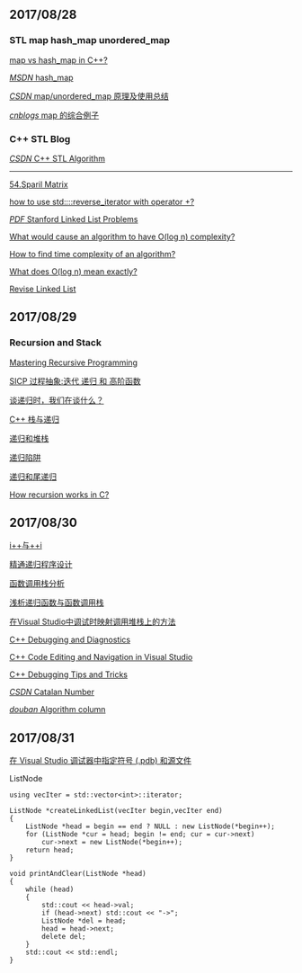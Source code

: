 ## 2017/08/28
### STL map hash_map unordered_map

[map vs hash_map in C++?](https://stackoverflow.com/questions/2189189/map-vs-hash-map-in-c)

[*MSDN* hash_map](https://msdn.microsoft.com/en-us/library/6x7w9f6z.aspx)

[*CSDN* map/unordered_map 原理及使用总结](http://blog.csdn.net/blues1021/article/details/45054159)

[*cnblogs* map 的综合例子](http://www.cnblogs.com/wuchanming/p/3730066.html)

### C++ STL Blog

[*CSDN* C++ STL Algorithm](http://blog.csdn.net/jerryjbiao/article/category/870957)

--------------------------
[54.Sparil Matrix](http://fisherlei.blogspot.sg/2013/01/leetcode-spiral-matrix.html)

[how to use std::<list>::reverse_iterator with operator +?](https://stackoverflow.com/questions/26312915/how-to-use-stdlistreverse-iterator-with-operator)

[*PDF* Stanford Linked List Problems](http://cslibrary.stanford.edu/105/LinkedListProblems.pdf)

[What would cause an algorithm to have O(log n) complexity?](https://stackoverflow.com/questions/9152890/what-would-cause-an-algorithm-to-have-olog-n-complexity)

[How to find time complexity of an algorithm?](https://stackoverflow.com/questions/11032015/how-to-find-time-complexity-of-an-algorithm)

[What does O(log n) mean exactly?](https://stackoverflow.com/questions/2307283/what-does-olog-n-mean-exactly)

[Revise Linked List](https://segmentfault.com/a/1190000002490878)

## 2017/08/29

### Recursion and Stack

[Mastering Recursive Programming](https://www.ibm.com/developerworks/linux/library/l-recurs/index.html)

[SICP 过程抽象:迭代 递归 和 高阶函数](http://dtysky.moe/article/Skill-2015_09_10_a)

[谈递归时，我们在谈什么？](https://zhuanlan.zhihu.com/p/24291978)

[C++ 栈与递归](http://blog.csdn.net/cheyuxuan/article/details/10600039)

[递归和堆栈](http://blog.csdn.net/feixiaoxing/article/details/6838773)

[递归陷阱](http://www.cnblogs.com/illuminator/archive/2013/04/01/2994320.html)

[递归和尾递归](http://blog.jobbole.com/80626/)

[How recursion works in C?](https://stackoverflow.com/questions/5631447/how-recursion-works-in-c)

## 2017/08/30

[i++与++i](https://www.zhihu.com/question/19811087)

[精通递归程序设计](https://www.ibm.com/developerworks/cn/linux/l-recurs.html)

[函数调用栈分析](http://blog.csdn.net/wangxiaolong_china/article/details/6844371)

[浅析递归函数与函数调用栈](http://www.leoox.com/?p=137)

[在Visual Studio中调试时映射调用堆栈上的方法](https://msdn.microsoft.com/zh-cn/library/dn194476.aspx)

[C++ Debugging and Diagnostics](https://blogs.msdn.microsoft.com/vcblog/2017/04/10/c-debugging-and-diagnostics/)

[C++ Code Editing and Navigation in Visual Studio](https://blogs.msdn.microsoft.com/vcblog/2017/04/20/c-code-editing-and-navigation-in-visual-studio/)

[C++ Debugging Tips and Tricks](https://channel9.msdn.com/Shows/Visual-Studio-Toolbox/C-Plus-Plus-Debugging-Tips-and-Tricks)

[*CSDN* Catalan Number](http://blog.csdn.net/hackbuteer1/article/details/7450250)

[*douban* Algorithm column](https://www.douban.com/doulist/229594/)

## 2017/08/31

[在 Visual Studio 调试器中指定符号 (.pdb) 和源文件](http://www.cnblogs.com/lidabo/p/3486134.html)

ListNode

```
using vecIter = std::vector<int>::iterator;

ListNode *createLinkedList(vecIter begin,vecIter end)
{
	ListNode *head = begin == end ? NULL : new ListNode(*begin++);
	for (ListNode *cur = head; begin != end; cur = cur->next)
		cur->next = new ListNode(*begin++);
	return head;
}

void printAndClear(ListNode *head)
{
	while (head)
	{
		std::cout << head->val;
		if (head->next) std::cout << "->";
		ListNode *del = head;
		head = head->next;
		delete del;
	}
	std::cout << std::endl;
}
```
















